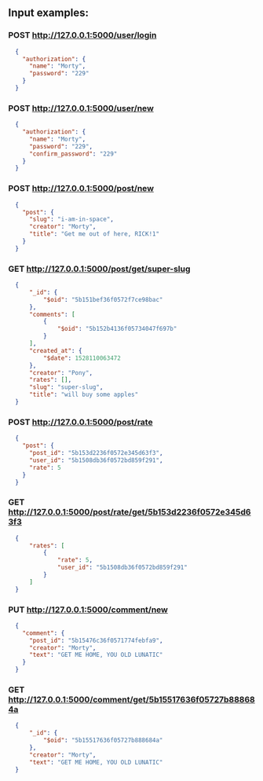 ## Input examples:
### POST http://127.0.0.1:5000/user/login
```JSON
  {
    "authorization": {
      "name": "Morty",
      "password": "229"
    }
  }
```

### POST http://127.0.0.1:5000/user/new
```JSON
  {
    "authorization": {
      "name": "Morty",
      "password": "229",
      "confirm_password": "229"
    }
  }
```

### POST http://127.0.0.1:5000/post/new
```JSON
  {
    "post": {
      "slug": "i-am-in-space",
      "creator": "Morty",
      "title": "Get me out of here, RICK!1"
    }
  }
```

### GET http://127.0.0.1:5000/post/get/super-slug
```JSON
  {
      "_id": {
          "$oid": "5b151bef36f0572f7ce98bac"
      },
      "comments": [
          {
              "$oid": "5b152b4136f05734047f697b"
          }
      ],
      "created_at": {
          "$date": 1528110063472
      },
      "creator": "Pony",
      "rates": [],
      "slug": "super-slug",
      "title": "will buy some apples"
  }
```


### POST http://127.0.0.1:5000/post/rate
```JSON
  {
    "post": {
      "post_id": "5b153d2236f0572e345d63f3",
      "user_id": "5b1508db36f0572bd859f291",
      "rate": 5
    }
  }
```



### GET http://127.0.0.1:5000/post/rate/get/5b153d2236f0572e345d63f3
```JSON
  {
      "rates": [
          {
              "rate": 5,
              "user_id": "5b1508db36f0572bd859f291"
          }
      ]
  }
```

### PUT http://127.0.0.1:5000/comment/new
```JSON
  {
    "comment": {
      "post_id": "5b15476c36f0571774febfa9",
      "creator": "Morty",
      "text": "GET ME HOME, YOU OLD LUNATIC"
    }
  }
```


### GET http://127.0.0.1:5000/comment/get/5b15517636f05727b888684a
```JSON
  {
      "_id": {
          "$oid": "5b15517636f05727b888684a"
      },
      "creator": "Morty",
      "text": "GET ME HOME, YOU OLD LUNATIC"
  }
```



